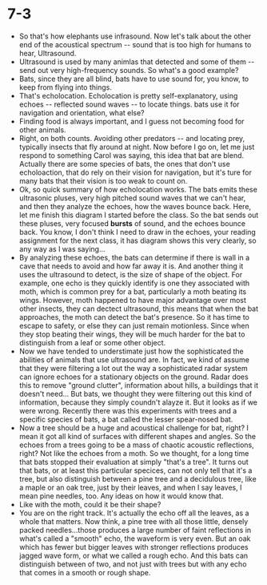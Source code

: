 # 7-3

+ So that's how elephants use infrasound. Now let's talk about the other end of the acoustical spectrum -- sound that is too high for humans to hear, Ultrasound.
+ Ultrasound is used by many animlas that detected and some of them -- send out very high-frequency sounds. So what's a good example?
+ Bats, since they are all blind, bats have to use sound for, you know, to keep from flying into things.
+ That's echolocation. Echolocation is pretty self-explanatory, using echoes -- reflected sound waves -- to locate things. bats use it for navigation and orientation, what else?
+ Finding food is always important, and I guess not becoming food for other animals.
+ Right, on both counts. Avoiding other predators -- and locating prey, typically insects that fly around at night. Now before I go on, let me just respond to something Carol was saying, this idea that bat are blend. Actually there are some species of bats, the ones that don't use echoloaction, that do rely on their vision for navigation, but it's ture for many bats that their vision is too weak to count on.
+ Ok, so quick summary of how echolocation works. The bats emits these ultrasonic pluses, very high pitched sound waves that we can't hear, and then they analyze the echoes, how the waves bounce back. Here, let me finish this diagram I started before the class. So the bat sends out these pluses, very focused **bursts** of sound, and the echoes bounce back. You know, I don't think I need to draw in the echoes, your reading assignment for the next class, it has diagram shows this very clearly, so any way as I was saying...
+ By analyzing these echoes, the bats can determine if there is wall in a cave that needs to avoid and how far away it is. And another thing it uses the ultrasound to detect, is the size of shape of the object. For example, one echo is they quickly identify is one they associated with moth, which is common prey for a bat, particularly a moth beating its wings. However, moth happened to have major advantage over most other insects, they can dectect ultrasound, this means that when the bat approaches, the moth can detect the bat's presence. So it has time to escape to safety, or else they can just remain motionless. Since when they stop beating their wings, they will be much harder for the bat to distinguish from a leaf or some other object.
+ Now we have tended to understimate just how the sophisticated the abilities of animals that use ultrasound are. In fact, we kind of assume that they were filtering a lot out the way a sophisticated radar system can ignore echoes for a stationary objects on the ground. Radar does this to remove "ground clutter", information about hills, a buildings that it doesn't need... But bats, we thought they were filtering out this kind of information, because they simply coundn't alayze it. But it looks as if we were wrong. Recently there was this experiments with trees and a specific species of bats, a bat called the lesser spear-nosed bat.
+ Now a tree should be a huge and acoustical challenge for bat, right? I mean it got all kind of surfaces with different shapes and angles. So the echoes from a trees going to be a mass of chaotic acoustic reflections, right? Not like the echoes from a moth. So we thought, for a long time that bats stopped their evaluation at simply "that's a tree". It turns out that bats, or at least this particular specices, can not only tell that it's a tree, but also distinguish between a pine tree and a decidulous tree, like a maple or an oak tree, just by their leaves, and when I say leaves, I mean pine needles, too. Any ideas on how it would know that.
+ Like with the moth, could it be their shape?
+ You are on the right track. It's actually the echo off all the leaves, as a whole that matters. Now think, a pine tree with all those little, densely packed needles...those produces a large number of faint reflections in what's called a "smooth" echo, the waveform is very even. But an oak which has fewer but bigger leaves with stronger reflections produces jagged wave form, or what we called a rough echo. And this bats can distinguish between of two, and not just with trees but with any echo that comes in a smooth or rough shape.